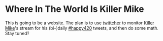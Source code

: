 # Where In The World Is Killer Mike
This is going to be a website.
The plan is to use [twittcher](https://github.com/Zulko/twittcher)
to monitor [Killer Mike](https://twitter.com/KillerMikeGTO)'s stream
for his (bi-)daily [#happy420](https://twitter.com/KillerMikeGTO/status/510160961123409920)
tweets, and then do some math. Stay tuned?
